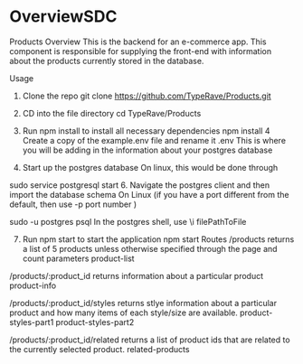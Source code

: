 # OverviewSDC

Products
Overview
This is the backend for an e-commerce app. This component is responsible for supplying the front-end with information about the products currently stored in the database.

Usage
1. Clone the repo
git clone https://github.com/TypeRave/Products.git
2. CD into the file directory
cd TypeRave/Products
3. Run npm install to install all necessary dependencies
npm install
4 Create a copy of the example.env file and rename it .env
This is where you will be adding in the information about your postgres database

5. Start up the postgres database
On linux, this would be done through

sudo service postgresql start
6. Navigate the postgres client and then import the database schema
On Linux (if you have a port different from the default, then use -p port number )

sudo -u postgres psql
In the postgres shell, use \i filePathToFile

7. Run npm start to start the application
npm start
Routes
/products
returns a list of 5 products unless otherwise specified through the page and count parameters product-list

/products/:product_id
returns information about a particular product product-info

/products/:product_id/styles
returns stlye information about a particular product and how many items of each style/size are available. product-styles-part1 product-styles-part2

/products/:product_id/related
returns a list of product ids that are related to the currently selected product. related-products
